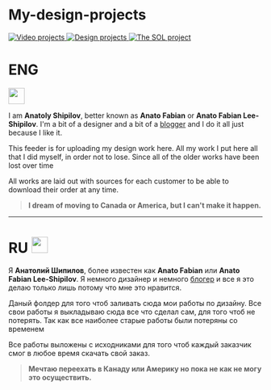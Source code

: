# My-design-projects

<p dir="auto">
  <a href="https://github.com/anato511693/My-video-projects">
    <img src=":open_file_folder:" alt="Video projects" style="max-width: 100%;">
  </a>
  <a href="https://github.com/anato511693/My-design-projects">
    <img src=":open_file_folder:" alt="Design projects" style="max-width: 100%;">
  </a>
  <a href="https://github.com/anato511693/-The-Source-of-Life-The-SOL-">
    <img src=":open_file_folder:" alt="The SOL project" style="max-width: 100%;">
  </a>
</p>


# ENG 
<img src="https://github.com/blackcater/blackcater/raw/main/images/Hi.gif" height="32"/></h1>

I am **Anatoly Shipilov**, better known as **Anato Fabian** or **Anato Fabian Lee-Shipilov**. I'm a bit of a designer and a bit of a [blogger](https://www.youtube.com/@AnatoFabian/) and I do it all just because I like it.

This feeder is for uploading my design work here. All my work I put here all that I did myself, in order not to lose. Since all of the older works have been lost over time

All works are laid out with sources for each customer to be able to download their order at any time.

> **I dream of moving to Canada or America, but I can't make it happen.**

-----------------------------------------------------------------------------------------------------------

# RU <img src="https://github.com/blackcater/blackcater/raw/main/images/Hi.gif" height="32"/></h1>

[^note]:

Я **Анатолий Шипилов**, более известен как **Anato Fabian** или **Anato Fabian Lee-Shipilov**. Я немного дизайнер и немного [блогер](https://www.youtube.com/@AnatoFabian/) и все я это делаю только лишь потому что мне это нравится.

Даный фолдер для того чтоб заливать сюда мои работы по дизайну. Все свои работы я выкладываю сюда все что сделал сам, для того чтоб не потерять. Так как все наиболее старые работы были потеряны со временем

Все работы выложены с исходниками для того чтоб каждый заказчик смог в любое время скачать свой заказ.

> **Мечтаю переехать в Канаду или Америку но пока не как не могу это осуществить.**

